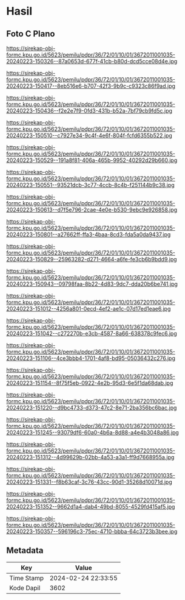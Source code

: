 # Hasil

## Foto C Plano

https://sirekap-obj-formc.kpu.go.id/5623/pemilu/pdpr/36/72/01/10/01/3672011001035-20240223-150326--87a0653d-677f-41cb-b80d-dcd5cce08d4e.jpg

https://sirekap-obj-formc.kpu.go.id/5623/pemilu/pdpr/36/72/01/10/01/3672011001035-20240223-150417--8eb516e6-b707-42f3-9b9c-c9323c86f9ad.jpg

https://sirekap-obj-formc.kpu.go.id/5623/pemilu/pdpr/36/72/01/10/01/3672011001035-20240223-150436--f2e2e7f9-0fd3-431b-b52a-7bf79cb9fd5c.jpg

https://sirekap-obj-formc.kpu.go.id/5623/pemilu/pdpr/36/72/01/10/01/3672011001035-20240223-150510--c7927e34-9c4f-4e6f-804f-fcfd6355b522.jpg

https://sirekap-obj-formc.kpu.go.id/5623/pemilu/pdpr/36/72/01/10/01/3672011001035-20240223-150529--191a8f81-406a-465b-9952-40292d29b660.jpg

https://sirekap-obj-formc.kpu.go.id/5623/pemilu/pdpr/36/72/01/10/01/3672011001035-20240223-150551--93521dcb-3c77-4ccb-8c4b-f251144b9c38.jpg

https://sirekap-obj-formc.kpu.go.id/5623/pemilu/pdpr/36/72/01/10/01/3672011001035-20240223-150613--d7f5e796-2cae-4e0e-b530-9ebc9e926858.jpg

https://sirekap-obj-formc.kpu.go.id/5623/pemilu/pdpr/36/72/01/10/01/3672011001035-20240223-150801--a27662ff-ffa3-4baa-8cd3-fda5a0da9437.jpg

https://sirekap-obj-formc.kpu.go.id/5623/pemilu/pdpr/36/72/01/10/01/3672011001035-20240223-150829--25963282-d271-4664-a6fe-fe3cb6b9bdd9.jpg

https://sirekap-obj-formc.kpu.go.id/5623/pemilu/pdpr/36/72/01/10/01/3672011001035-20240223-150943--09798faa-8b22-4d83-9dc7-dda20b6be741.jpg

https://sirekap-obj-formc.kpu.go.id/5623/pemilu/pdpr/36/72/01/10/01/3672011001035-20240223-151012--4256a801-0ecd-4ef2-ae1c-07d17ed1eae6.jpg

https://sirekap-obj-formc.kpu.go.id/5623/pemilu/pdpr/36/72/01/10/01/3672011001035-20240223-151042--c272270b-e3cb-4587-8a66-638378c9fec6.jpg

https://sirekap-obj-formc.kpu.go.id/5623/pemilu/pdpr/36/72/01/10/01/3672011001035-20240223-151106--4ce3bbb4-1701-4af8-bd95-05036432c276.jpg

https://sirekap-obj-formc.kpu.go.id/5623/pemilu/pdpr/36/72/01/10/01/3672011001035-20240223-151154--8f75f5eb-0922-4e2b-95d3-6e5f1da68dab.jpg

https://sirekap-obj-formc.kpu.go.id/5623/pemilu/pdpr/36/72/01/10/01/3672011001035-20240223-151220--d9bc4733-d373-47c2-8e71-2ba356bc6bac.jpg

https://sirekap-obj-formc.kpu.go.id/5623/pemilu/pdpr/36/72/01/10/01/3672011001035-20240223-151245--93079df6-60a0-4b6a-8d88-a4e4b3048a86.jpg

https://sirekap-obj-formc.kpu.go.id/5623/pemilu/pdpr/36/72/01/10/01/3672011001035-20240223-151312--4d99629b-02bb-4a53-a3a1-ff9d7668955a.jpg

https://sirekap-obj-formc.kpu.go.id/5623/pemilu/pdpr/36/72/01/10/01/3672011001035-20240223-151331--f8b63caf-3c76-43cc-90d1-35268d10071d.jpg

https://sirekap-obj-formc.kpu.go.id/5623/pemilu/pdpr/36/72/01/10/01/3672011001035-20240223-151352--9662d1a4-dab4-49bd-8055-4529fd415af5.jpg

https://sirekap-obj-formc.kpu.go.id/5623/pemilu/pdpr/36/72/01/10/01/3672011001035-20240223-150357--596196c3-75ec-4710-bbba-64c3723b3bee.jpg


## Metadata

| Key        | Value               |
| ---------- | ------------------- |
| Time Stamp | 2024-02-24 22:33:55 |
| Kode Dapil | 3602                |



